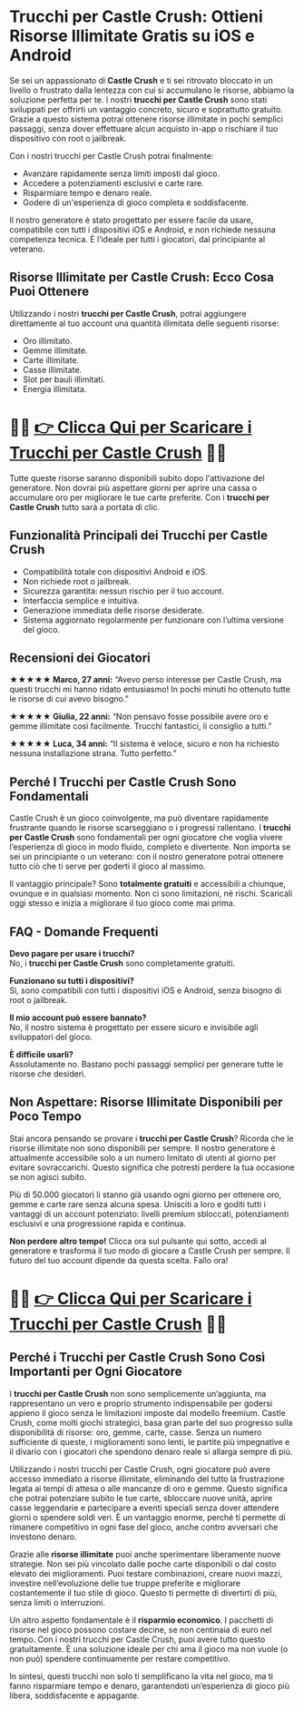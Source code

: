 <h1>Trucchi per Castle Crush: Ottieni Risorse Illimitate Gratis su iOS e Android</h1>

<p>Se sei un appassionato di <strong>Castle Crush</strong> e ti sei ritrovato bloccato in un livello o frustrato dalla lentezza con cui si accumulano le risorse, abbiamo la soluzione perfetta per te. I nostri <strong>trucchi per Castle Crush</strong> sono stati sviluppati per offrirti un vantaggio concreto, sicuro e soprattutto gratuito. Grazie a questo sistema potrai ottenere risorse illimitate in pochi semplici passaggi, senza dover effettuare alcun acquisto in-app o rischiare il tuo dispositivo con root o jailbreak.</p>

<p>Con i nostri trucchi per Castle Crush potrai finalmente:</p>
<ul>
  <li>Avanzare rapidamente senza limiti imposti dal gioco.</li>
  <li>Accedere a potenziamenti esclusivi e carte rare.</li>
  <li>Risparmiare tempo e denaro reale.</li>
  <li>Godere di un'esperienza di gioco completa e soddisfacente.</li>
</ul>

<p>Il nostro generatore è stato progettato per essere facile da usare, compatibile con tutti i dispositivi iOS e Android, e non richiede nessuna competenza tecnica. È l’ideale per tutti i giocatori, dal principiante al veterano.</p>

<h2>Risorse Illimitate per Castle Crush: Ecco Cosa Puoi Ottenere</h2>
<p>Utilizzando i nostri <strong>trucchi per Castle Crush</strong>, potrai aggiungere direttamente al tuo account una quantità illimitata delle seguenti risorse:</p>
<ul>
  <li>Oro illimitato.</li>
  <li>Gemme illimitate.</li>
  <li>Carte illimitate.</li>
  <li>Casse illimitate.</li>
  <li>Slot per bauli illimitati.</li>
  <li>Energia illimitata.</li>
</ul>

# 🔴🔴 **[👉 Clicca Qui per Scaricare i Trucchi per Castle Crush](https://tinyurl.com/StartGioco)** 🔴🔴

<p>Tutte queste risorse saranno disponibili subito dopo l'attivazione del generatore. Non dovrai più aspettare giorni per aprire una cassa o accumulare oro per migliorare le tue carte preferite. Con i <strong>trucchi per Castle Crush</strong> tutto sarà a portata di clic.</p>

<h2>Funzionalità Principali dei Trucchi per Castle Crush</h2>
<ul>
  <li>Compatibilità totale con dispositivi Android e iOS.</li>
  <li>Non richiede root o jailbreak.</li>
  <li>Sicurezza garantita: nessun rischio per il tuo account.</li>
  <li>Interfaccia semplice e intuitiva.</li>
  <li>Generazione immediata delle risorse desiderate.</li>
  <li>Sistema aggiornato regolarmente per funzionare con l’ultima versione del gioco.</li>
</ul>

<h2>Recensioni dei Giocatori</h2>
<p><strong>★★★★★ Marco, 27 anni:</strong> “Avevo perso interesse per Castle Crush, ma questi trucchi mi hanno ridato entusiasmo! In pochi minuti ho ottenuto tutte le risorse di cui avevo bisogno.”</p>
<p><strong>★★★★★ Giulia, 22 anni:</strong> “Non pensavo fosse possibile avere oro e gemme illimitate così facilmente. Trucchi fantastici, li consiglio a tutti.”</p>
<p><strong>★★★★★ Luca, 34 anni:</strong> “Il sistema è veloce, sicuro e non ha richiesto nessuna installazione strana. Tutto perfetto.”</p>

<h2>Perché I Trucchi per Castle Crush Sono Fondamentali</h2>
<p>Castle Crush è un gioco coinvolgente, ma può diventare rapidamente frustrante quando le risorse scarseggiano o i progressi rallentano. I <strong>trucchi per Castle Crush</strong> sono fondamentali per ogni giocatore che voglia vivere l’esperienza di gioco in modo fluido, completo e divertente. Non importa se sei un principiante o un veterano: con il nostro generatore potrai ottenere tutto ciò che ti serve per goderti il gioco al massimo.</p>

<p>Il vantaggio principale? Sono <strong>totalmente gratuiti</strong> e accessibili a chiunque, ovunque e in qualsiasi momento. Non ci sono limitazioni, né rischi. Scaricali oggi stesso e inizia a migliorare il tuo gioco come mai prima.</p>

<h2>FAQ - Domande Frequenti</h2>
<p><strong>Devo pagare per usare i trucchi?</strong><br>
No, i <strong>trucchi per Castle Crush</strong> sono completamente gratuiti.</p>

<p><strong>Funzionano su tutti i dispositivi?</strong><br>
Sì, sono compatibili con tutti i dispositivi iOS e Android, senza bisogno di root o jailbreak.</p>

<p><strong>Il mio account può essere bannato?</strong><br>
No, il nostro sistema è progettato per essere sicuro e invisibile agli sviluppatori del gioco.</p>

<p><strong>È difficile usarli?</strong><br>
Assolutamente no. Bastano pochi passaggi semplici per generare tutte le risorse che desideri.</p>

<h2>Non Aspettare: Risorse Illimitate Disponibili per Poco Tempo</h2>
<p>Stai ancora pensando se provare i <strong>trucchi per Castle Crush</strong>? Ricorda che le risorse illimitate non sono disponibili per sempre. Il nostro generatore è attualmente accessibile solo a un numero limitato di utenti al giorno per evitare sovraccarichi. Questo significa che potresti perdere la tua occasione se non agisci subito.</p>

<p>Più di 50.000 giocatori li stanno già usando ogni giorno per ottenere oro, gemme e carte rare senza alcuna spesa. Unisciti a loro e goditi tutti i vantaggi di un account potenziato: livelli premium sbloccati, potenziamenti esclusivi e una progressione rapida e continua.</p>

<p><strong>Non perdere altro tempo!</strong> Clicca ora sul pulsante qui sotto, accedi al generatore e trasforma il tuo modo di giocare a Castle Crush per sempre. Il futuro del tuo account dipende da questa scelta. Fallo ora!</p>

# 🔴🔴 **[👉 Clicca Qui per Scaricare i Trucchi per Castle Crush](https://tinyurl.com/StartGioco)** 🔴🔴

<h2>Perché i Trucchi per Castle Crush Sono Così Importanti per Ogni Giocatore</h2>
<p>I <strong>trucchi per Castle Crush</strong> non sono semplicemente un’aggiunta, ma rappresentano un vero e proprio strumento indispensabile per godersi appieno il gioco senza le limitazioni imposte dal modello freemium. Castle Crush, come molti giochi strategici, basa gran parte del suo progresso sulla disponibilità di risorse: oro, gemme, carte, casse. Senza un numero sufficiente di queste, i miglioramenti sono lenti, le partite più impegnative e il divario con i giocatori che spendono denaro reale si allarga sempre di più.</p>

<p>Utilizzando i nostri trucchi per Castle Crush, ogni giocatore può avere accesso immediato a risorse illimitate, eliminando del tutto la frustrazione legata ai tempi di attesa o alle mancanze di oro e gemme. Questo significa che potrai potenziare subito le tue carte, sbloccare nuove unità, aprire casse leggendarie e partecipare a eventi speciali senza dover attendere giorni o spendere soldi veri. È un vantaggio enorme, perché ti permette di rimanere competitivo in ogni fase del gioco, anche contro avversari che investono denaro.</p>

<p>Grazie alle <strong>risorse illimitate</strong> puoi anche sperimentare liberamente nuove strategie. Non sei più vincolato dalle poche carte disponibili o dal costo elevato dei miglioramenti. Puoi testare combinazioni, creare nuovi mazzi, investire nell’evoluzione delle tue truppe preferite e migliorare costantemente il tuo stile di gioco. Questo ti permette di divertirti di più, senza limiti o interruzioni.</p>

<p>Un altro aspetto fondamentale è il <strong>risparmio economico</strong>. I pacchetti di risorse nel gioco possono costare decine, se non centinaia di euro nel tempo. Con i nostri trucchi per Castle Crush, puoi avere tutto questo gratuitamente. È una soluzione ideale per chi ama il gioco ma non vuole (o non può) spendere continuamente per restare competitivo.</p>

<p>In sintesi, questi trucchi non solo ti semplificano la vita nel gioco, ma ti fanno risparmiare tempo e denaro, garantendoti un’esperienza di gioco più libera, soddisfacente e appagante.</p>
